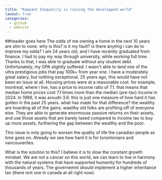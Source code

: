 ```yaml
---
title: "Rampant Inequality is ruining the developped world"
lauout: true
categories: 
  - github
  - website
---
```

##header goes here
The odds of me owning a home in the next 10 years are slim to none. why is this? is it my fault? is there anyting i can do to improve my odds? I am 24 years old, and I have recently graduated from finance. I had to pay my way through university, while working full time. Thanks to that, I was able to graduate without any student debt. Unfortunately, my GPA slightly suffered. I wasn't able to land one of the ultra prestigious jobs that pay 100k+ from year one. i have a moderately great salary, but nothing exceptional. 25 years ago, this would have not been an issue at all. Housing prices were at a reasonable cost. for example, montreal, where i live, has a price to income ratio of 7.1. that means that median home prices cost 7.1 times more than the median (pre-tax) income in 2024. In 1999, it was aroudn 3.6. this is just one measure of how hard it has gotten in the past 25 years. what has made for that difference? the wealthy are hoarding all of the gains. waelthy old folks are profiting off of everyone else. They are able to generate enormouse passive returns on their assets, and use those assets that are barely taxed compared to income tax to buy up more assets, furthering the gap between the wealthy and the poor.

This issue is only going to worsen the quality of life the canadian people as time goes on. Already we see how hard it is for torontonians and vancouverites. 

What is the solution to this? I believe it is to slow the constant growth mindset. We are not a cancer on this world, we can learn to live in harmony with the natural systems that have supported humanity for hundreds of thousands of years. The governemnt should implement a higher inheritance tax (there isnt one in canada at all right now). 
